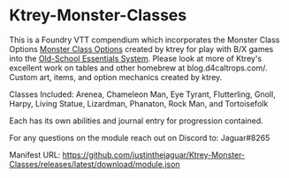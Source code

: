 # Ktrey-Monster-Classes
This is a Foundry VTT compendium which incorporates the Monster Class Options [Monster Class Options](https://blog.d4caltrops.com/2021/11/monster-character-class-options.html) created by ktrey for play with B/X games into the [Old-School Essentials System](https://foundryvtt.com/packages/ose). Please look at more of Ktrey's excellent work on tables and other homebrew at blog.d4caltrops.com/. Custom art, items, and option mechanics created by ktrey.

Classes Included:
Arenea, Chameleon Man, Eye Tyrant, Flutterling, Gnoll, Harpy, Living Statue, Lizardman, Phanaton, Rock Man, and Tortoisefolk

Each has its own abilities and journal entry for progression contained.

For any questions on the module reach out on Discord to: Jaguar#8265

Manifest URL: https://github.com/justinthejaguar/Ktrey-Monster-Classes/releases/latest/download/module.json
